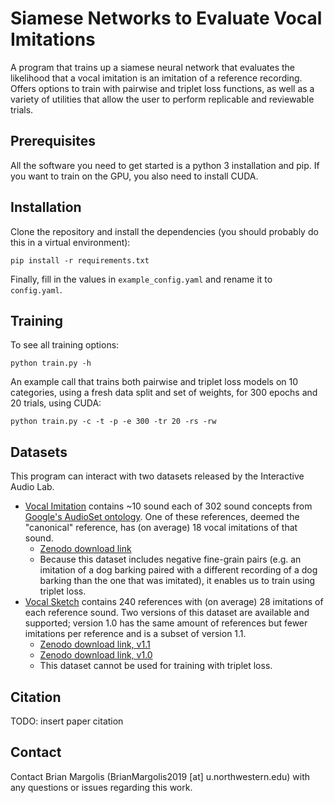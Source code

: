 # Siamese Networks to Evaluate Vocal Imitations
A program that trains up a siamese neural network that evaluates the likelihood that a vocal imitation is an imitation of a reference recording. Offers options to train with pairwise and triplet loss functions, as well as a variety of utilities that allow the user to perform replicable and reviewable trials.

## Prerequisites
All the software you need to get started is a python 3 installation and pip. If you want to train on the GPU, you also need to install CUDA.

## Installation
Clone the repository and install the dependencies (you should probably do this in a virtual environment):
```
pip install -r requirements.txt
```
Finally, fill in the values in `example_config.yaml` and rename it to `config.yaml`.

## Training
To see all training options:
``` 
python train.py -h
```
An example call that trains both pairwise and triplet loss models on 10 categories, using a fresh data split and set of weights, for 300 epochs and 20 trials, using CUDA:
``` 
python train.py -c -t -p -e 300 -tr 20 -rs -rw
```

## Datasets
This program can interact with two datasets released by the Interactive Audio Lab.
* [Vocal Imitation](https://github.com/interactiveaudiolab/VocalImitationSet) contains ~10 sound each of 302 sound concepts from [Google's AudioSet ontology](https://research.google.com/audioset/ontology/index.html). One of these references, deemed the "canonical" reference, has (on average) 18 vocal imitations of that sound.
    * [Zenodo download link](https://zenodo.org/record/1340763)
    * Because this dataset includes negative fine-grain pairs (e.g. an imitation of a dog barking paired with a different recording of a dog barking than the one that was imitated), it enables us to train using triplet loss.
* [Vocal Sketch](https://github.com/interactiveaudiolab/VocalSketchDataSet) contains 240 references with (on average) 28 imitations of each reference sound. Two versions of this dataset are available and supported; version 1.0 has the same amount of references but fewer imitations per reference and is a subset of version 1.1.
    * [Zenodo download link, v1.1](https://zenodo.org/record/1251982)
    * [Zenodo download link, v1.0](https://zenodo.org/record/164926)
    * This dataset cannot be used for training with triplet loss.

## Citation
TODO: insert paper citation


## Contact
Contact Brian Margolis (BrianMargolis2019 [at] u.northwestern.edu) with any questions or issues regarding this work.